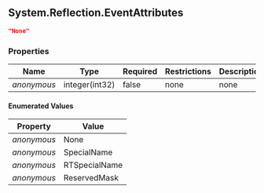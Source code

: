 
<h2 id="tocS_System.Reflection.EventAttributes">System.Reflection.EventAttributes</h2>

<a id="schemasystem.reflection.eventattributes"></a>
<a id="schema_System.Reflection.EventAttributes"></a>
<a id="tocSsystem.reflection.eventattributes"></a>
<a id="tocssystem.reflection.eventattributes"></a>

```json
"None"

```

### Properties

|Name|Type|Required|Restrictions|Description|
|---|---|---|---|---|
|*anonymous*|integer(int32)|false|none|none|

#### Enumerated Values

|Property|Value|
|---|---|
|*anonymous*|None|
|*anonymous*|SpecialName|
|*anonymous*|RTSpecialName|
|*anonymous*|ReservedMask|


